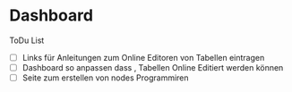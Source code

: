 # Dashboard

ToDu List

* [ ]  Links für Anleitungen zum Online Editoren von Tabellen  eintragen 
* [ ]  Dashboard so anpassen dass , Tabellen Online Editiert werden können
* [ ] Seite zum erstellen von nodes Programmiren
